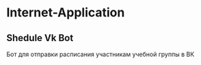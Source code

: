# Internet-Application
## Shedule Vk Bot
Бот для отправки расписания участникам учебной группы в ВК
